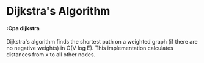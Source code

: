 # Dijkstra's Algorithm

#### :Cpa **dijkstra**

Dijkstra's algorithm finds the shortest path on a weighted graph (if there are no negative weights) in O(V log E). This implementation calculates distances from x to all other nodes.

